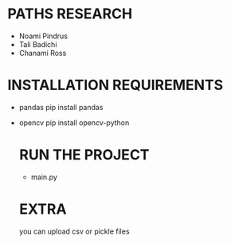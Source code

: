 # PATHS RESEARCH

* Noami Pindrus
* Tali Badichi
* Chanami Ross


# INSTALLATION REQUIREMENTS 
* pandas
  pip install pandas
* opencv
  pip install opencv-python
  
  # RUN THE PROJECT
  * main.py 
  # EXTRA 
  you can upload csv or pickle files
  
